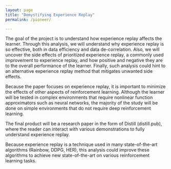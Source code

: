 ```yaml
---
layout: page
title: "Demystifying Experience Replay"
permalink: /pioneer/

---
```


The goal of the project is to understand how experience replay affects the learner. Through this analysis, we will understand why experience replay is so effective, both in data efficiency and data de-correlation. Also, we will uncover the side effects of prioritized experience replay, a commonly used improvement to experience replay, and how positive and negative they are to the overall performance of the learner. Finally, such analysis could hint to an alternative experience replay method that mitigates unwanted side effects.

Because the paper focuses on experience replay, it is important to minimize the effects of other aspects of reinforcement learning. Although the learner will be tested in complex environments that require nonlinear function approximators such as neural networks, the majority of the study will be done on simple environments that do not require deep reinforcement learning.

The final product will be a research paper in the form of Distill (distill.pub), where the reader can interact with various demonstrations to fully understand experience replay.

Because experience replay is a technique used in many state-of-the-art algorithms (Rainbow, DDPG, HER), this analysis could improve these algorithms to achieve new state-of-the-art on various reinforcement learning tasks.
